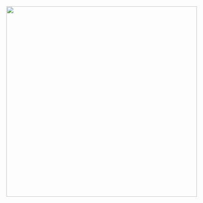 
<img src="https://github.com/gabrielziegler3/Requisitos-2018-1/blob/master/imagens/Casos_de_uso/RestringirChat.png?raw=true" width=500px>